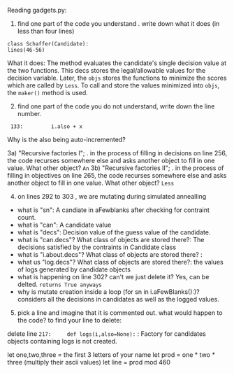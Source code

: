 
Reading gadgets.py:
1) find one part of the code you understand . write down what it does
(in less than four lines)
```
class Schaffer(Candidate):
lines(46-56)
```
What it does:
The method evaluates the candidate's single decision value at the two functions. This decs stores the legal/allowable values
for the decision variable. Later, the ```objs``` stores the functions to minimize the scores which are called by 
```Less```. To call and store the values minimized into ```objs```, the ```maker()``` method is used.

2) find one part of the code you do not understand, write down the line number.
```
 133:         i.also + x
```
Why is the also being auto-incremented?

3a)  "Recursive factories I";  . in the process of filling in
decisions on line 256, the code recurses somewhere else and asks
another object to fill in one value. What other object?
``` An ```
3b)  "Recursive factories II";  . in the process of filling in
objectives on line 265, the code recurses somewhere else and asks
another object to fill in one value. What other object?
``` Less ```

4) on lines 292 to 303 , we are mutating during simulated annealling
- what is "sn":  A candiate in aFewblanks after checking for contraint count.
- what is "can":  A candidate value
- what is "decs": Decision value of the guess value of the candidate.
- what is "can.decs"? What class of objects are stored there?: The decisions satisfied by the contraints in Candidate class
- what is "i.about.decs"? What class of objects are stored there? : 
- what us "log.decs"? What class of objects are stored there?: the values of logs generated by candidate objects
- what is happening on line 302? can't we just delete it? Yes, can be delted. ```returns True anyways```
- why is mutate creation inside a loop (for sn in i.aFewBlanks():)?  considers all the decisions in candidates as well as 
the logged values.

5) pick a line and imagine that it is commented out. what would happen
to the code? to find your line to delete:

delete line ```217:     def logs(i,also=None):``` : 
Factory for candidates objects containing logs is not created. 

let one,two,three =   the first 3 letters of your name
let prod = one * two * three (multiply their ascii values)
let line = prod mod 460
